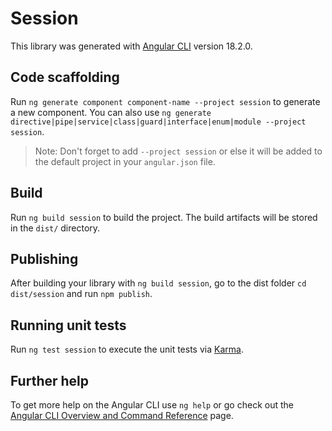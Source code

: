 # Session

This library was generated with [Angular CLI](https://github.com/angular/angular-cli) version 18.2.0.

## Code scaffolding

Run `ng generate component component-name --project session` to generate a new component. You can also use `ng generate directive|pipe|service|class|guard|interface|enum|module --project session`.
> Note: Don't forget to add `--project session` or else it will be added to the default project in your `angular.json` file. 

## Build

Run `ng build session` to build the project. The build artifacts will be stored in the `dist/` directory.

## Publishing

After building your library with `ng build session`, go to the dist folder `cd dist/session` and run `npm publish`.

## Running unit tests

Run `ng test session` to execute the unit tests via [Karma](https://karma-runner.github.io).

## Further help

To get more help on the Angular CLI use `ng help` or go check out the [Angular CLI Overview and Command Reference](https://angular.dev/tools/cli) page.
